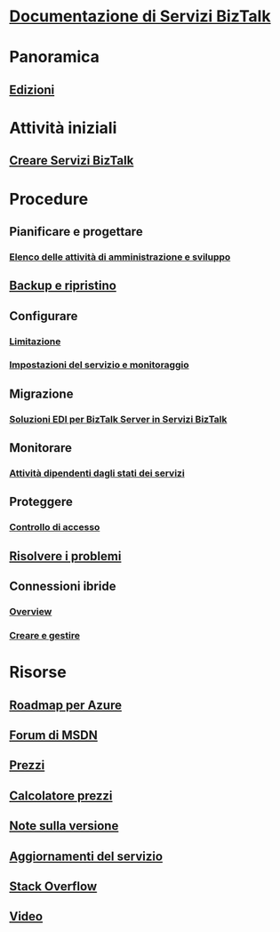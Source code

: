 # [Documentazione di Servizi BizTalk](index.md)

# Panoramica
## [Edizioni](biztalk-editions-feature-chart.md)

# Attività iniziali
## [Creare Servizi BizTalk](biztalk-provision-services.md)

# Procedure
## Pianificare e progettare
### [Elenco delle attività di amministrazione e sviluppo](biztalk-services-administration-and-development-task-list.md)
## [Backup e ripristino](biztalk-backup-restore.md)
## Configurare
### [Limitazione](biztalk-throttling-thresholds.md)
### [Impostazioni del servizio e monitoraggio](biztalk-dashboard-monitor-scale-tabs.md)
## Migrazione
### [Soluzioni EDI per BizTalk Server in Servizi BizTalk](biztalk-migrating-to-edi-guide.md)
## Monitorare
### [Attività dipendenti dagli stati dei servizi](biztalk-service-state-chart.md)
## Proteggere
### [Controllo di accesso](biztalk-issuer-name-issuer-key.md)
## [Risolvere i problemi](biztalk-troubleshoot-using-ops-logs.md)
## Connessioni ibride
### [Overview](integration-hybrid-connection-overview.md)
### [Creare e gestire](integration-hybrid-connection-create-manage.md)

# Risorse
## [Roadmap per Azure](https://azure.microsoft.com/roadmap/)
## [Forum di MSDN](https://social.msdn.microsoft.com/Forums/en-US/home?forum=azurebiztalksvcs)
## [Prezzi](https://azure.microsoft.com/pricing/details/biztalk-services/)
## [Calcolatore prezzi](https://azure.microsoft.com/pricing/calculator/)
## [Note sulla versione](biztalk-release-notes.md)
## [Aggiornamenti del servizio](https://azure.microsoft.com/updates/?product=biztalk-services)
## [Stack Overflow](http://stackoverflow.com/questions/tagged/biztalk-services)
## [Video](https://azure.microsoft.com/documentation/videos/index/?services=biztalk-services)
